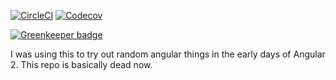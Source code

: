 [![CircleCI](https://img.shields.io/circleci/project/github/MattMorrisDev/angular-experiments/master.svg)]()
[![Codecov](https://img.shields.io/codecov/c/github/MattMorrisDev/angular-experiments/master.svg)]()


[![Greenkeeper badge](https://badges.greenkeeper.io/MattMorrisDev/angular-experiments.svg)](https://greenkeeper.io/)



I was using this to try out random angular things in the early days of Angular 2. This repo is basically dead now. 
